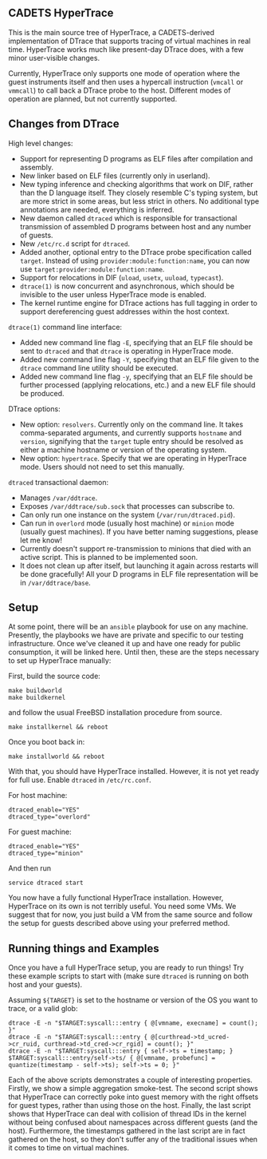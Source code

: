 CADETS HyperTrace
------------------

This is the main source tree of HyperTrace, a CADETS-derived implementation of
DTrace that supports tracing of virtual machines in real time. HyperTrace works
much like present-day DTrace does, with a few minor user-visible changes.

Currently, HyperTrace only supports one mode of operation where the guest
instruments itself and then uses a hypercall instruction (`vmcall` or `vmmcall`)
to call back a DTrace probe to the host. Different modes of operation are
planned, but not currently supported.


Changes from DTrace
--------------------

High level changes:

  - Support for representing D programs as ELF files after compilation and
    assembly.
  - New linker based on ELF files (currently only in userland).
  - New typing inference and checking algorithms that work on DIF, rather than
    the D language itself. They closely resemble C's typing system, but are
    more strict in some areas, but less strict in others. No additional type
    annotations are needed, everything is inferred.
  - New daemon called `dtraced` which is responsible for transactional
    transmission of assembled D programs between host and any number of guests.
  - New `/etc/rc.d` script for `dtraced`.
  - Added another, optional entry to the DTrace probe specification called
    `target`. Instead of using `provider:module:function:name`, you can now use
    `target:provider:module:function:name`.
  - Support for relocations in DIF (`uload`, `usetx`, `uuload`, `typecast`).
  - `dtrace(1)` is now concurrent and asynchronous, which should be invisible to
    the user unless HyperTrace mode is enabled.
  - The kernel runtime engine for DTrace actions has full tagging in order to
    support dereferencing guest addresses within the host context.

`dtrace(1)` command line interface:

  - Added new command line flag `-E`, specifying that an ELF file should be sent
    to `dtraced` and that `dtrace` is operating in HyperTrace mode.
  - Added new command line flag `-Y`, specifying that an ELF file given to the
    `dtrace` command line utility should be executed.
  - Added new command line flag `-y`, specifying that an ELF file should be
    further processed (applying relocations, etc.) and a new ELF file should be
    produced.

DTrace options:

  - New option: `resolvers`. Currently only on the command line. It takes
    comma-separated arguments, and currently supports `hostname` and `version`,
    signifying that the `target` tuple entry should be resolved as either a
    machine hostname or version of the operating system.
  - New option: `hypertrace`. Specify that we are operating in HyperTrace mode.
    Users should not need to set this manually.

`dtraced` transactional daemon:

  - Manages `/var/ddtrace`.
  - Exposes `/var/ddtrace/sub.sock` that processes can subscribe to.
  - Can only run one instance on the system (`/var/run/dtraced.pid`).
  - Can run in `overlord` mode (usually host machine) or `minion` mode (usually
    guest machines). If you have better naming suggestions, please let me know!
  - Currently doesn't support re-transmission to minions that died with an
    active script. This is planned to be implemented soon.
  - It does not clean up after itself, but launching it again across restarts
    will be done gracefully! All your D programs in ELF file representation will
    be in `/var/ddtrace/base`.


Setup
------

At some point, there will be an `ansible` playbook for use on any machine.
Presently, the playbooks we have are private and specific to our testing
infrastructure. Once we've cleaned it up and have one ready for public
consumption, it will be linked here. Until then, these are the steps necessary
to set up HyperTrace manually:


First, build the source code:

```
make buildworld
make buildkernel
```


and follow the usual FreeBSD installation procedure from source.

```
make installkernel && reboot
```

Once you boot back in:

```
make installworld && reboot
```

With that, you should have HyperTrace installed. However, it is not yet ready
for full use. Enable `dtraced` in `/etc/rc.conf`.

For host machine:

```
dtraced_enable="YES"
dtraced_type="overlord"
```

For guest machine:

```
dtraced_enable="YES"
dtraced_type="minion"
```

And then run

```
service dtraced start
```

You now have a fully functional HyperTrace installation. However, HyperTrace on
its own is not terribly useful. You need some VMs. We suggest that for now, you
just build a VM from the same source and follow the setup for guests described
above using your preferred method.


Running things and Examples
----------------------------


Once you have a full HyperTrace setup, you are ready to run things! Try these
example scripts to start with (make sure `dtraced` is running on both host and
your guests).

Assuming `${TARGET}` is set to the hostname or version of the OS you want to
trace, or a valid glob:


```
dtrace -E -n "$TARGET:syscall:::entry { @[vmname, execname] = count(); }"
dtrace -E -n "$TARGET:syscall:::entry { @[curthread->td_ucred->cr_ruid, curthread->td_cred->cr_rgid] = count(); }"
dtrace -E -n "$TARGET:syscall:::entry { self->ts = timestamp; } $TARGET:syscall:::entry/self->ts/ { @[vmname, probefunc] = quantize(timestamp - self->ts); self->ts = 0; }"
```

Each of the above scripts demonstrates a couple of interesting properties.
Firstly, we show a simple aggregation smoke-test. The second script shows that
HyperTrace can correctly poke into guest memory with the right offsets for guest
types, rather than using those on the host. Finally, the last script shows that
HyperTrace can deal with collision of thread IDs in the kernel without being
confused about namespaces across different guests (and the host). Furthermore,
the timestamps gathered in the last script are in fact gathered on the host, so
they don't suffer any of the traditional issues when it comes to time on virtual
machines.
